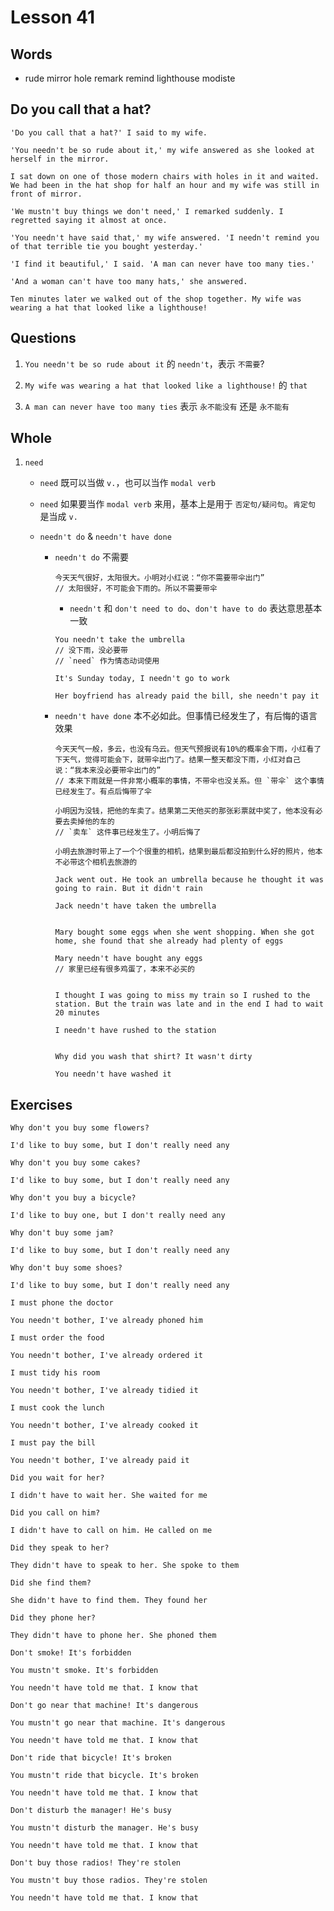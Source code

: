 # Lesson 41

## Words

- rude mirror hole remark remind lighthouse modiste

## Do you call that a hat?

```
'Do you call that a hat?' I said to my wife.

'You needn't be so rude about it,' my wife answered as she looked at herself in the mirror.

I sat down on one of those modern chairs with holes in it and waited. We had been in the hat shop for half an hour and my wife was still in front of mirror.

'We mustn't buy things we don't need,' I remarked suddenly. I regretted saying it almost at once.

'You needn't have said that,' my wife answered. 'I needn't remind you of that terrible tie you bought yesterday.'

'I find it beautiful,' I said. 'A man can never have too many ties.'

'And a woman can't have too many hats,' she answered.

Ten minutes later we walked out of the shop together. My wife was wearing a hat that looked like a lighthouse!
```

## Questions

1. `You needn't be so rude about it` 的 `needn't`，表示 `不需要`?

2. `My wife was wearing a hat that looked like a lighthouse!` 的 `that`

3. `A man can never have too many ties` 表示 `永不能没有` 还是 `永不能有`

## Whole

1. `need`

   - `need` 既可以当做 `v.`，也可以当作 `modal verb`

   - `need` 如果要当作 `modal verb` 来用，基本上是用于 `否定句/疑问句`。`肯定句` 是当成 `v.`

   - `needn't do` & `needn't have done`

     - `needn't do` 不需要

       ```
       今天天气很好，太阳很大。小明对小红说：“你不需要带伞出门”
       // 太阳很好，不可能会下雨的。所以不需要带伞
       ```

       - `needn't` 和 `don't need to do`、`don't have to do` 表达意思基本一致

       ```
       You needn't take the umbrella
       // 没下雨，没必要带
       // `need` 作为情态动词使用

       It's Sunday today, I needn't go to work

       Her boyfriend has already paid the bill, she needn't pay it
       ```

     - `needn't have done` 本不必如此。但事情已经发生了，有后悔的语言效果

       ```
       今天天气一般，多云，也没有乌云。但天气预报说有10%的概率会下雨，小红看了下天气，觉得可能会下，就带伞出门了。结果一整天都没下雨，小红对自己说：“我本来没必要带伞出门的”
       // 本来下雨就是一件非常小概率的事情，不带伞也没关系。但 `带伞` 这个事情已经发生了。有点后悔带了伞

       小明因为没钱，把他的车卖了。结果第二天他买的那张彩票就中奖了，他本没有必要去卖掉他的车的
       // `卖车` 这件事已经发生了。小明后悔了

       小明去旅游时带上了一个个很重的相机，结果到最后都没拍到什么好的照片，他本不必带这个相机去旅游的
       ```

       ```
       Jack went out. He took an umbrella because he thought it was going to rain. But it didn't rain

       Jack needn't have taken the umbrella


       Mary bought some eggs when she went shopping. When she got home, she found that she already had plenty of eggs

       Mary needn't have bought any eggs
       // 家里已经有很多鸡蛋了，本来不必买的


       I thought I was going to miss my train so I rushed to the station. But the train was late and in the end I had to wait 20 minutes

       I needn't have rushed to the station


       Why did you wash that shirt? It wasn't dirty

       You needn't have washed it
       ```

## Exercises

```
Why don't you buy some flowers?

I'd like to buy some, but I don't really need any
```

```
Why don't you buy some cakes?

I'd like to buy some, but I don't really need any
```

```
Why don't you buy a bicycle?

I'd like to buy one, but I don't really need any
```

```
Why don't buy some jam?

I'd like to buy some, but I don't really need any
```

```
Why don't buy some shoes?

I'd like to buy some, but I don't really need any
```

```
I must phone the doctor

You needn't bother, I've already phoned him
```

```
I must order the food

You needn't bother, I've already ordered it
```

```
I must tidy his room

You needn't bother, I've already tidied it
```

```
I must cook the lunch

You needn't bother, I've already cooked it
```

```
I must pay the bill

You needn't bother, I've already paid it
```

```
Did you wait for her?

I didn't have to wait her. She waited for me
```

```
Did you call on him?

I didn't have to call on him. He called on me
```

```
Did they speak to her?

They didn't have to speak to her. She spoke to them
```

```
Did she find them?

She didn't have to find them. They found her
```

```
Did they phone her?

They didn't have to phone her. She phoned them
```

```
Don't smoke! It's forbidden

You mustn't smoke. It's forbidden

You needn't have told me that. I know that
```

```
Don't go near that machine! It's dangerous

You mustn't go near that machine. It's dangerous

You needn't have told me that. I know that
```

```
Don't ride that bicycle! It's broken

You mustn't ride that bicycle. It's broken

You needn't have told me that. I know that
```

```
Don't disturb the manager! He's busy

You mustn't disturb the manager. He's busy

You needn't have told me that. I know that
```

```
Don't buy those radios! They're stolen

You mustn't buy those radios. They're stolen

You needn't have told me that. I know that
```

